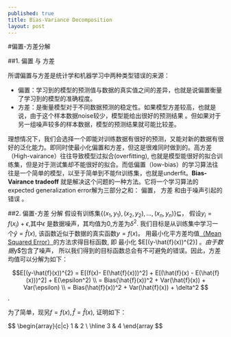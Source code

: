 ```yaml
---
published: true
title: Bias-Variance Decomposition
layout: post
---
```


<script type="text/javascript"
  src="http://cdn.mathjax.org/mathjax/latest/MathJax.js?config=TeX-AMS-MML_HTMLorMML">
</script>
#偏置-方差分解

##1. 偏置 与 方差

所谓偏置与方差是统计学和机器学习中两种类型错误的来源：
  

 - 偏置：学习到的模型的预测值与数据的真实值之间的差异，也就是说偏置衡量了学习到的模型的准确程度。
 - 方差：是衡量模型对于不同数据预测的稳定性。如果模型方差较高，也就是说，由于这个样本数据noise较少，模型能给出很好的预测结果 。但如果对于另一组噪声较多的样本数据，模型的预测结果就可能比较差。

理想情况下，我们会选择一个即能对训练数据有很好的预测，又能对新的数据有很好的泛化能力。即同时使最小化偏置和方差，但这是很难同时做到的。高方差（High-vairance）往往导致模型过拟合(overfitting), 也就是模型能很好的拟合训练集，但是对于测试集却不能很好的拟合。而低偏置（low-bias）的学习算法往往是一个简单的模型，以至于简单到不能fit训练集，也就是underfit。**Bias-Vairance tradeoff** 就是解决这个问题的一种方法。它将一个学习算法的expected generalization error解为三部分之和： 偏置， 方差 和由于噪声引起的错误 。

##2. 偏置-方差 分解
假设有训练集$\{(x_1, y_1), (x_2, y_2), ..., (x_n, y_n)\}\sqsubseteq$， 假设$y_i = f(x_i) + \epsilon$,其中$\epsilon$ 是数据噪声，其均值为0,方差为$\delta^{2}$. 我们目标是从训练集中学习一个$\hat{y} = \hat{f} (x)$, 该函数近似于数据的真实函数$y = f(x)$。
用最小化平方差均值[（Mean Squared  Error）](http://en.wikipedia.org/wiki/Mean_squared_error)的方法求得目标函数, 即 最小化  $E[(y-\hat{f}(x))^{2}] $。由于数据$y$包含了噪声， 所以我们得到的目标函数总会有不可避免的错误。因此，方差均值可以分解为如下： 



$$E[(y-\hat{f}(x))^{2}  = E[(f(x)- E(\hat{f}(x)))^2] + E[(\hat{f}(x) - E(\hat{f}
(x)))^2] + E(\epsilon^2)   \\ 
 = Bias(\hat{f}(x))^2 + Var(\hat{f}(x)) + Var(\epsilon) \\ = Bias(\hat{f}(x))^2 + Var(\hat{f}(x)) + \delta^2   $$ .

为了简单，现另$f = f(x), { }\hat{f} = \hat{f}(x)$, 证明如下：

$$
\begin{array}{c|c}
  1 & 2 \\
  \hline
  3 & 4
 \end{array
 $$
 
